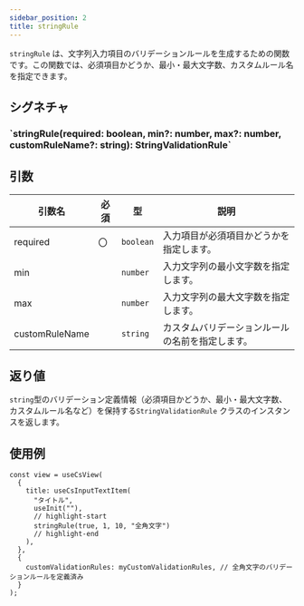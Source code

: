```yaml
---
sidebar_position: 2
title: stringRule
---
```


`stringRule` は、文字列入力項目のバリデーションルールを生成するための関数です。この関数では、必須項目かどうか、最小・最大文字数、カスタムルール名を指定できます。

## シグネチャ

<h3>`stringRule(required: boolean, min?: number, max?: number, customRuleName?: string): StringValidationRule`</h3>

## 引数

| 引数名         | 必須 | 型        | 説明                                             |
| -------------- | ---- | --------- | ------------------------------------------------ |
| required       | 〇   | `boolean` | 入力項目が必須項目かどうかを指定します。         |
| min            |      | `number`  | 入力文字列の最小文字数を指定します。             |
| max            |      | `number`  | 入力文字列の最大文字数を指定します。             |
| customRuleName |      | `string`  | カスタムバリデーションルールの名前を指定します。 |

## 返り値

`string`型のバリデーション定義情報（必須項目かどうか、最小・最大文字数、カスタムルール名など）を保持する`StringValidationRule` クラスのインスタンスを返します。

## 使用例

```tsx
const view = useCsView(
  {
    title: useCsInputTextItem(
      "タイトル",
      useInit(""),
      // highlight-start
      stringRule(true, 1, 10, "全角文字")
      // highlight-end
    ),
  },
  {
    customValidationRules: myCustomValidationRules, // 全角文字のバリデーションルールを定義済み
  }
);
```
